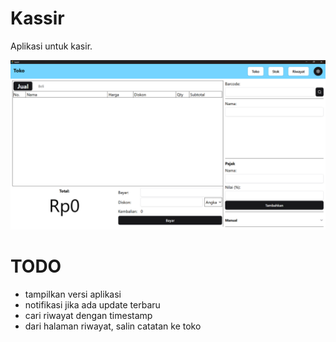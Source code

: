 # Kassir

Aplikasi untuk kasir.

![beranda](images/beranda.png)


# TODO

- tampilkan versi aplikasi
- notifikasi jika ada update terbaru
- cari riwayat dengan timestamp
- dari halaman riwayat, salin catatan ke toko

